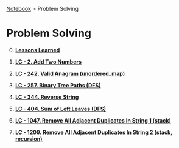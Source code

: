 <a href="./">Notebook</a> > Problem Solving

# Problem Solving



0. **<a href="./problem-solving/lessons-learned">Lessons Learned</a>**

1. **<a href="./problem-solving/lc-2-add-two-numbers">LC - 2. Add Two Numbers</a>**

2. **<a href="./problem-solving/lc-242-valid-anagram">LC - 242. Valid Anagram (unordered_map)</a>**

3. **<a href="./problem-solving/lc-257-binary-tree-paths">LC - 257. Binary Tree Paths (DFS)</a>**

4. **<a href="./problem-solving/lc-242-valid-anagram">LC - 344. Reverse String</a>**

5. **<a href="./problem-solving/lc-404-sum-of-left-leaves">LC - 404. Sum of Left Leaves (DFS)</a>**

6. **<a href="./problem-solving/lc-1047-remove-all-adjacent-duplicates-in-string-1">LC - 1047. Remove All Adjacent Duplicates In String 1 (stack)</a>**

7. **<a href="./problem-solving/lc-1209-remove-all-adjacent-duplicates-in-string-2">LC - 1209. Remove All Adjacent Duplicates In String 2 (stack, recursion)</a>**

   
